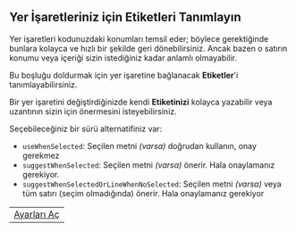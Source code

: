 ## Yer İşaretleriniz için Etiketleri Tanımlayın

Yer işaretleri kodunuzdaki konumları temsil eder; böylece gerektiğinde bunlara kolayca ve hızlı bir şekilde geri dönebilirsiniz. Ancak bazen o satırın konumu veya içeriği sizin istediğiniz kadar anlamlı olmayabilir.

Bu boşluğu doldurmak için yer işaretine bağlanacak **Etiketler**'i tanımlayabilirsiniz.

Bir yer işaretini değiştirdiğinizde kendi **Etiketinizi** kolayca yazabilir veya uzantının sizin için önermesini isteyebilirsiniz.

Seçebileceğiniz bir sürü alternatifiniz var:

  * `useWhenSelected`: Seçilen metni _(varsa)_ doğrudan kullanın, onay gerekmez
  * `suggestWhenSelected`: Seçilen metni _(varsa)_ önerir. Hala onaylamanız gerekiyor.
  * `suggestWhenSelectedOrLineWhenNoSelected`: Seçilen metni _(varsa)_ veya tüm satırı (seçim olmadığında) önerir. Hala onaylamanız gerekiyor

<table align="center" width="85%" border="0">
  <tr>
    <td align="center">
      <a title="Ayarları Aç" href="command:workbench.action.openSettings?%5B%22bookmarks.label.suggestion%22%5D">Ayarları Aç</a>
    </td>
  </tr>
</table>